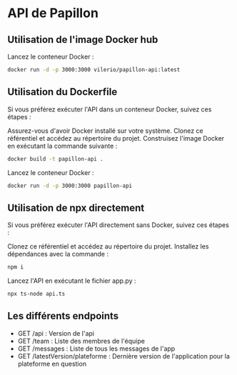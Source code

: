 # API de Papillon

## Utilisation de l'image Docker hub

Lancez le conteneur Docker :
```bash
docker run -d -p 3000:3000 vilerio/papillon-api:latest
```

## Utilisation du Dockerfile
Si vous préférez exécuter l'API dans un conteneur Docker, suivez ces étapes :

Assurez-vous d'avoir Docker installé sur votre système.
Clonez ce référentiel et accédez au répertoire du projet.
Construisez l'image Docker en exécutant la commande suivante :
```bash
docker build -t papillon-api .
```
Lancez le conteneur Docker :
```bash
docker run -d -p 3000:3000 papillon-api
```
## Utilisation de npx directement
Si vous préférez exécuter l'API directement sans Docker, suivez ces étapes :

Clonez ce référentiel et accédez au répertoire du projet.
Installez les dépendances avec la commande :
```bash
npm i
```
Lancez l'API en exécutant le fichier app.py :

```bash
npx ts-node api.ts
```


## Les différents endpoints
- GET /api : Version de l'api
- GET /team : Liste des membres de l'équipe
- GET /messages : Liste de tous les messages de l'app
- GET /latestVersion/plateforme : Dernière version de l'application pour la plateforme en question

